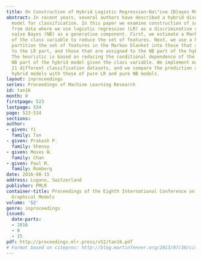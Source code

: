 ```yaml
---
title: On Construction of Hybrid Logistic Regression-Na\"ive {B}ayes Model for Classification
abstract: In recent years, several authors have described a hybrid discriminative-generative
  model for classification. In this paper we examine construction of such hybrid models
  from data where we use logistic regression (LR) as a discriminative component, and
  naïve Bayes (NB) as a generative component. First, we estimate a Markov blanket
  of the class variable to reduce the set of features. Next, we use a heuristic to
  partition the set of features in the Markov blanket into those that are assigned
  to the LR part, and those that are assigned to the NB part of the hybrid model.
  The heuristic is based on reducing the conditional dependence of the features in
  NB part of the hybrid model given the class variable. We implement our method on
  21 different classification datasets, and we compare the prediction accuracy of
  hybrid models with those of pure LR and pure NB models.
layout: inproceedings
series: Proceedings of Machine Learning Research
id: tan16
month: 0
firstpage: 523
lastpage: 534
page: 523-534
sections: 
author:
- given: Yi
  family: Tan
- given: Prakash P.
  family: Shenoy
- given: Moses W.
  family: Chan
- given: Paul M.
  family: Romberg
date: 2016-08-15
address: Lugano, Switzerland
publisher: PMLR
container-title: Proceedings of the Eighth International Conference on Probabilistic
  Graphical Models
volume: '52'
genre: inproceedings
issued:
  date-parts:
  - 2016
  - 8
  - 15
pdf: http://proceedings.mlr.press/v52/tan16.pdf
# Format based on citeproc: http://blog.martinfenner.org/2013/07/30/citeproc-yaml-for-bibliographies/
---
```

